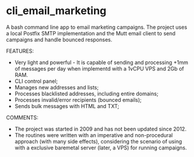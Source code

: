 # cli_email_marketing

A bash command line app to email marketing campaigns. 
The project uses a local Postfix SMTP implementation and the Mutt email client to send campaigns and handle bounced responses.

FEATURES:
- Very light and powerful - It is capable of sending and processing +1mm of messages per day when implementd with a 1vCPU VPS and 2Gb of RAM.
- CLI control panel;
- Manages new addresses and lists;
- Processes blacklisted addresses, including entire domains;
- Processes invalid/error recipients (bounced emails);
- Sends bulk messages with HTML and TXT;

COMMENTS:
- The project was started in 2009 and has not been updated since 2012.
- The routines were written with an imperative and non-procedural approach (with many side effects), considering the scenario of using with a exclusive baremetal server (later, a VPS) for running campaigns.

